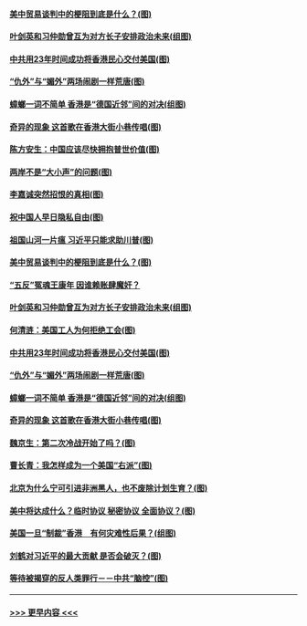#### [美中贸易谈判中的梗阻到底是什么？(图)](../pages/p4/907791.md?t=09190601) 
#### [叶剑英和习仲勋曾互为对方长子安排政治未来(组图)](../pages/p4/907786.md?t=09190601) 
#### [中共用23年时间成功将香港民心交付美国(图)](../pages/p4/907698.md?t=09190601) 
#### [“仇外”与“媚外”两场闹剧一样荒唐(图)](../pages/p4/907689.md?t=09190601) 
#### [蟑螂一词不简单 香港是“德国近邻”间的对决(组图)](../pages/p4/907618.md?t=09190601) 
#### [奇异的现象 这首歌在香港大街小巷传唱(图)](../pages/p4/907583.md?t=09190601) 
#### [陈方安生：中国应该尽快拥抱普世价值(图)](../pages/p4/907826.md?t=09190601) 
#### [两岸不是“大小声”的问题(图)](../pages/p4/907825.md?t=09190601) 
#### [李嘉诚突然招恨的真相(图)](../pages/p4/907799.md?t=09190601) 
#### [祝中国人早日隐私自由(图)](../pages/p4/907797.md?t=09190601) 
#### [祖国山河一片瘟 习近平只能求助川普(图)](../pages/p4/907796.md?t=09190601) 
#### [美中贸易谈判中的梗阻到底是什么？(图)](../pages/p4/907791.md?t=09190601) 
#### [“五反”冤魂王康年 因谁赖账肆魔奸？](../pages/p4/907787.md?t=09190601) 
#### [叶剑英和习仲勋曾互为对方长子安排政治未来(组图)](../pages/p4/907786.md?t=09190601) 
#### [何清涟：美国工人为何拒绝工会(图)](../pages/p4/907701.md?t=09190601) 
#### [中共用23年时间成功将香港民心交付美国(图)](../pages/p4/907698.md?t=09190601) 
#### [“仇外”与“媚外”两场闹剧一样荒唐(图)](../pages/p4/907689.md?t=09190601) 
#### [蟑螂一词不简单 香港是“德国近邻”间的对决(组图)](../pages/p4/907618.md?t=09190601) 
#### [奇异的现象 这首歌在香港大街小巷传唱(图)](../pages/p4/907583.md?t=09190601) 
#### [魏京生：第二次冷战开始了吗？(图)](../pages/p4/907581.md?t=09190601) 
#### [曹长青：我怎样成为一个美国“右派”(图)](../pages/p4/907580.md?t=09190601) 
#### [北京为什么宁可引进非洲黑人，也不废除计划生育？(图)](../pages/p4/907577.md?t=09190601) 
#### [美中将达成什么？临时协议 秘密协议 全面协议？(图)](../pages/p4/907576.md?t=09190601) 
#### [美国一旦“制裁”香港　有何灾难性后果？(组图)](../pages/p4/907575.md?t=09190601) 
#### [刘鹤对习近平的最大贡献 是否会破灭？(图)](../pages/p4/907509.md?t=09190601) 
#### [等待被揭穿的反人类罪行－－中共“脑控”(图)](../pages/p4/907167.md?t=09190601) 

----
#### [ >>> 更早内容 <<< ](../indexes/p4-earlier.md)
